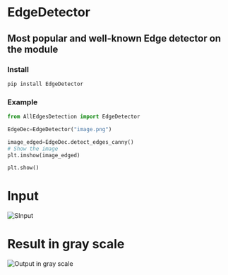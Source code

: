 

# EdgeDetector
## Most popular and well-known Edge detector on the module

### Install

```bash
pip install EdgeDetector
```



### Example

```python
from AllEdgesDetection import EdgeDetector

EdgeDec=EdgeDetector("image.png")

image_edged=EdgeDec.detect_edges_canny()
# Show the image
plt.imshow(image_edged)

plt.show()

````
# Input

![SInput](img/input.jpeg)

# Result in gray scale

![Output in gray scale](img/output.png)
